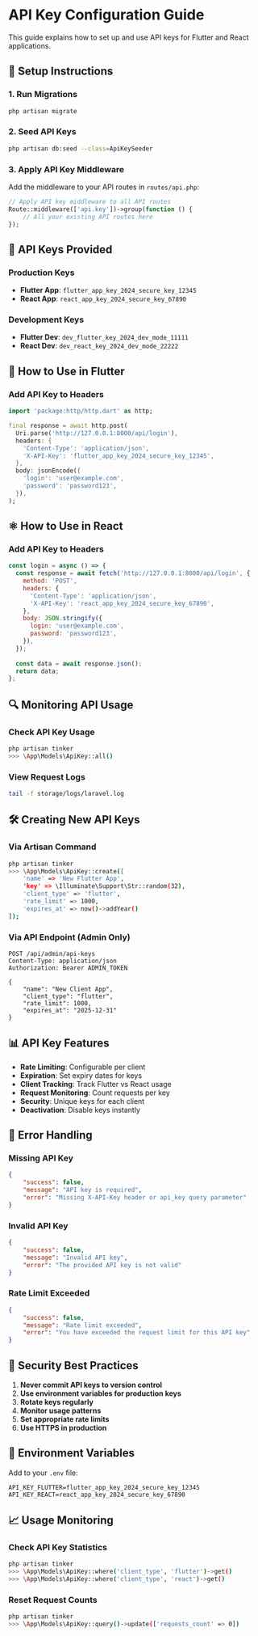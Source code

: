 # API Key Configuration Guide

This guide explains how to set up and use API keys for Flutter and React applications.

## 🔧 Setup Instructions

### 1. Run Migrations
```bash
php artisan migrate
```

### 2. Seed API Keys
```bash
php artisan db:seed --class=ApiKeySeeder
```

### 3. Apply API Key Middleware

Add the middleware to your API routes in `routes/api.php`:

```php
// Apply API key middleware to all API routes
Route::middleware(['api.key'])->group(function () {
    // All your existing API routes here
});
```

## 🔑 API Keys Provided

### Production Keys
- **Flutter App**: `flutter_app_key_2024_secure_key_12345`
- **React App**: `react_app_key_2024_secure_key_67890`

### Development Keys
- **Flutter Dev**: `dev_flutter_key_2024_dev_mode_11111`
- **React Dev**: `dev_react_key_2024_dev_mode_22222`

## 📱 How to Use in Flutter

### Add API Key to Headers
```dart
import 'package:http/http.dart' as http;

final response = await http.post(
  Uri.parse('http://127.0.0.1:8000/api/login'),
  headers: {
    'Content-Type': 'application/json',
    'X-API-Key': 'flutter_app_key_2024_secure_key_12345',
  },
  body: jsonEncode({
    'login': 'user@example.com',
    'password': 'password123',
  }),
);
```

## ⚛️ How to Use in React

### Add API Key to Headers
```javascript
const login = async () => {
  const response = await fetch('http://127.0.0.1:8000/api/login', {
    method: 'POST',
    headers: {
      'Content-Type': 'application/json',
      'X-API-Key': 'react_app_key_2024_secure_key_67890',
    },
    body: JSON.stringify({
      login: 'user@example.com',
      password: 'password123',
    }),
  });
  
  const data = await response.json();
  return data;
};
```

## 🔍 Monitoring API Usage

### Check API Key Usage
```bash
php artisan tinker
>>> \App\Models\ApiKey::all()
```

### View Request Logs
```bash
tail -f storage/logs/laravel.log
```

## 🛠️ Creating New API Keys

### Via Artisan Command
```bash
php artisan tinker
>>> \App\Models\ApiKey::create([
    'name' => 'New Flutter App',
    'key' => \Illuminate\Support\Str::random(32),
    'client_type' => 'flutter',
    'rate_limit' => 1000,
    'expires_at' => now()->addYear()
]);
```

### Via API Endpoint (Admin Only)
```http
POST /api/admin/api-keys
Content-Type: application/json
Authorization: Bearer ADMIN_TOKEN

{
    "name": "New Client App",
    "client_type": "flutter",
    "rate_limit": 1000,
    "expires_at": "2025-12-31"
}
```

## 📊 API Key Features

- **Rate Limiting**: Configurable per client
- **Expiration**: Set expiry dates for keys
- **Client Tracking**: Track Flutter vs React usage
- **Request Monitoring**: Count requests per key
- **Security**: Unique keys for each client
- **Deactivation**: Disable keys instantly

## 🚨 Error Handling

### Missing API Key
```json
{
    "success": false,
    "message": "API key is required",
    "error": "Missing X-API-Key header or api_key query parameter"
}
```

### Invalid API Key
```json
{
    "success": false,
    "message": "Invalid API key",
    "error": "The provided API key is not valid"
}
```

### Rate Limit Exceeded
```json
{
    "success": false,
    "message": "Rate limit exceeded",
    "error": "You have exceeded the request limit for this API key"
}
```

## 🔐 Security Best Practices

1. **Never commit API keys to version control**
2. **Use environment variables for production keys**
3. **Rotate keys regularly**
4. **Monitor usage patterns**
5. **Set appropriate rate limits**
6. **Use HTTPS in production**

## 🔄 Environment Variables

Add to your `.env` file:
```env
API_KEY_FLUTTER=flutter_app_key_2024_secure_key_12345
API_KEY_REACT=react_app_key_2024_secure_key_67890
```

## 📈 Usage Monitoring

### Check API Key Statistics
```bash
php artisan tinker
>>> \App\Models\ApiKey::where('client_type', 'flutter')->get()
>>> \App\Models\ApiKey::where('client_type', 'react')->get()
```

### Reset Request Counts
```bash
php artisan tinker
>>> \App\Models\ApiKey::query()->update(['requests_count' => 0])
